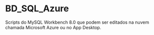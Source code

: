 # BD_SQL_Azure

Scripts do MySQL Workbench 8.0 que podem ser editados na nuvem chamada Microsoft Azure ou no App Desktop.
